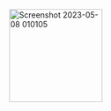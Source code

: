 <img width="169" alt="Screenshot 2023-05-08 010105" src="https://user-images.githubusercontent.com/99177572/236697660-c850dcdc-d31e-4660-83ac-d7bd4a1e4050.png">
